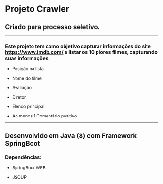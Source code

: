 # Projeto Crawler 

## Criado para processo seletivo.

___

### Este projeto tem como objetivo capturar informações do site https://www.imdb.com/ e listar os 10 piores filmes, capturando suas informações:

* Posição na lista

- Nome do filme

* Avaliação

- Diretor

* Elenco principal

- Ao menos 1 Comentário positivo

___


## Desenvolvido em Java (8) com Framework SpringBoot

### Dependências: 

* SpringBoot WEB

- JSOUP


